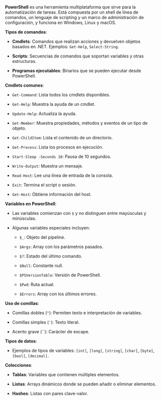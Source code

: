 **PowerShell** es una herramienta multiplataforma que sirve para la automatización de tareas. Está compuesta por un shell de línea de comandos, un lenguaje de scripting y un marco de administración de configuración, y funciona en Windows, Linux y macOS.

**Tipos de comandos**:

- **Cmdlets**: Comandos que realizan acciones y devuelven objetos basados en .NET. Ejemplos: `Get-Help`, `Select-String`.
    
- **Scripts**: Secuencias de comandos que soportan variables y otras estructuras.
    
- **Programas ejecutables**: Binarios que se pueden ejecutar desde PowerShell.
    

**Cmdlets comunes**:

- `Get-Command`: Lista todos los cmdlets disponibles.
    
- `Get-Help`: Muestra la ayuda de un cmdlet.
    
- `Update-Help`: Actualiza la ayuda.
    
- `Get-Member`: Muestra propiedades, métodos y eventos de un tipo de objeto.
    
- `Get-ChildItem`: Lista el contenido de un directorio.
    
- `Get-Process`: Lista los procesos en ejecución.
    
- `Start-Sleep -Seconds 10`: Pausa de 10 segundos.
    
- `Write-Output`: Muestra un mensaje.
    
- `Read-Host`: Lee una línea de entrada de la consola.
    
- `Exit`: Termina el script o sesión.
    
- `Get-Host`: Obtiene información del host.
    

**Variables en PowerShell**:

- Las variables comienzan con `$` y no distinguen entre mayúsculas y minúsculas.
    
- Algunas variables especiales incluyen:
    
    - `$_`: Objeto del pipeline.
        
    - `$Args`: Array con los parámetros pasados.
        
    - `$?`: Estado del último comando.
        
    - `$Null`: Constante null.
        
    - `$PSVersionTable`: Versión de PowerShell.
        
    - `$Pwd`: Ruta actual.
        
    - `$Errors`: Array con los últimos errores.
        

**Uso de comillas**:

- Comillas dobles (`"`): Permiten texto e interpretación de variables.
    
- Comillas simples (`'`): Texto literal.
    
- Acento grave (``): Carácter de escape.
    

**Tipos de datos**:

- Ejemplos de tipos de variables: `[int]`, `[long]`, `[string]`, `[char]`, `[byte]`, `[bool]`, `[decimal]`.
    

**Colecciones**:

- **Tablas**: Variables que contienen múltiples elementos.
    
- **Listas**: Arrays dinámicos donde se pueden añadir o eliminar elementos.
    
- **Hashes**: Listas con pares clave-valor.